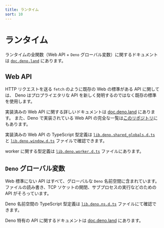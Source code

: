 ```yaml
---
title: ランタイム
sort: 10
---
```

<!-- L1..1
# Runtime
-->

# ランタイム

<!-- L3..5
Documentation for all runtime functions (Web APIs + `Deno` global) can be found
on
[`doc.deno.land`](https://doc.deno.land/https/github.com/denoland/deno/releases/latest/download/lib.deno.d.ts).
-->

ランタイムの全関数（Web API + `Deno` グローバル変数）に関するドキュメントは [`doc.deno.land`](https://doc.deno.land/https/github.com/denoland/deno/releases/latest/download/lib.deno.d.ts) にあります。

<!-- L7..7
## Web APIs
-->

## Web API

<!-- L9..10
For APIs where a web standard already exists, like `fetch` for HTTP requests,
Deno uses these rather than inventing a new proprietary API.
-->

HTTP リクエストを送る `fetch` のように既存の Web の標準がある API に関しては、
Deno はプロプライエタリな API を新しく発明するのではなく既存の標準を使用します。

<!-- L12..16
The detailed documentation for implemented Web APIs can be found on
[doc.deno.land](https://doc.deno.land/https/raw.githubusercontent.com/denoland/deno/master/cli/dts/lib.deno.shared_globals.d.ts).
Additionally, a full list of the Web APIs which Deno implements is also
available
[in the repository](https://github.com/denoland/deno/blob/master/cli/rt/README.md).
-->

実装済みの Web API に関する詳しいドキュメントは [doc.deno.land](https://doc.deno.land/https/raw.githubusercontent.com/denoland/deno/master/cli/dts/lib.deno.shared_globals.d.ts) にあります。
また、Deno で実装されている Web API の完全な一覧は[このリポジトリ](https://github.com/denoland/deno/blob/master/cli/rt/README.md)にもあります。

<!-- L18..22
The TypeScript definitions for the implemented web APIs can be found in the
[`lib.deno.shared_globals.d.ts`](https://github.com/denoland/deno/blob/master/cli/dts/lib.deno.shared_globals.d.ts)
and
[`lib.deno.window.d.ts`](https://github.com/denoland/deno/blob/master/cli/dts/lib.deno.window.d.ts)
files.
-->

実装済みの Web API の TypeScript 型定義は
[`lib.deno.shared_globals.d.ts`](https://github.com/denoland/deno/blob/master/cli/dts/lib.deno.shared_globals.d.ts)
と
[`lib.deno.window.d.ts`](https://github.com/denoland/deno/blob/master/cli/dts/lib.deno.window.d.ts)
ファイルで確認できます。

<!-- L24..26
Definitions that are specific to workers can be found in the
[`lib.deno.worker.d.ts`](https://github.com/denoland/deno/blob/master/cli/dts/lib.deno.worker.d.ts)
file.
-->

worker に関する型定義は
[`lib.deno.worker.d.ts`](https://github.com/denoland/deno/blob/master/cli/dts/lib.deno.worker.d.ts)
ファイルにあります。

<!-- L28..28
## `Deno` global
-->

## `Deno` グローバル変数

<!-- L30..32
All APIs that are not web standard are contained in the global `Deno` namespace.
It has the APIs for reading from files, opening TCP sockets, and executing
subprocesses, etc.
-->

Web 標準にない API はすべて、グローバルな `Deno` 名前空間に含まれています。
ファイルの読み書き、TCP ソケットの開閉、サブプロセスの実行などのための API がそろっています。

<!-- L34..36
The TypeScript definitions for the Deno namespaces can be found in the
[`lib.deno.ns.d.ts`](https://github.com/denoland/deno/blob/master/cli/dts/lib.deno.ns.d.ts)
file.
-->

Deno 名前空間の TypeScript 型定義は
[`lib.deno.ns.d.ts`](https://github.com/denoland/deno/blob/master/cli/dts/lib.deno.ns.d.ts)
ファイルにて確認できます。

<!-- L38..39
The documentation for all of the Deno specific APIs can be found on
[doc.deno.land](https://doc.deno.land/https/raw.githubusercontent.com/denoland/deno/master/cli/dts/lib.deno.ns.d.ts).
-->

Deno 特有の API に関するドキュメントは
[doc.deno.land](https://doc.deno.land/https/raw.githubusercontent.com/denoland/deno/master/cli/dts/lib.deno.ns.d.ts)
にあります。
